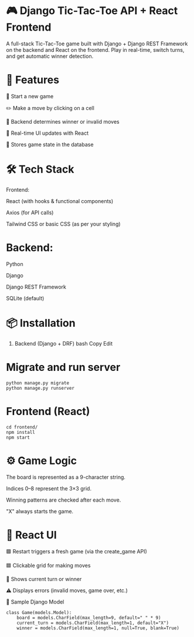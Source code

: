 🎮 Django Tic-Tac-Toe API + React Frontend
=
A full-stack Tic-Tac-Toe game built with Django + Django REST Framework on the backend and React on the frontend. Play in real-time, switch turns, and get automatic winner detection.

🚀 Features
=
🎲 Start a new game

✏️ Make a move by clicking on a cell

🧠 Backend determines winner or invalid moves

🔄 Real-time UI updates with React

💾 Stores game state in the database

🛠️ Tech Stack
=
Frontend:

React (with hooks & functional components)

Axios (for API calls)

Tailwind CSS or basic CSS (as per your styling)

Backend:
=
Python

Django

Django REST Framework

SQLite (default)

📦 Installation
=
1. Backend (Django + DRF)
bash
Copy
Edit


# Migrate and run server
```
python manage.py migrate
python manage.py runserver
```
# Frontend (React)
   
```
cd frontend/  
npm install
npm start
```

⚙️ Game Logic
=
The board is represented as a 9-character string.

Indices 0–8 represent the 3×3 grid.

Winning patterns are checked after each move.

"X" always starts the game.

🧩 React UI
=
🟩 Restart triggers a fresh game (via the create_game API)

🟦 Clickable grid for making moves

🧠 Shows current turn or winner

⚠️ Displays errors (invalid moves, game over, etc.)

📂 Sample Django Model
```
class Game(models.Model):
    board = models.CharField(max_length=9, default=" " * 9)
    current_turn = models.CharField(max_length=1, default="X")
    winner = models.CharField(max_length=1, null=True, blank=True)
```

